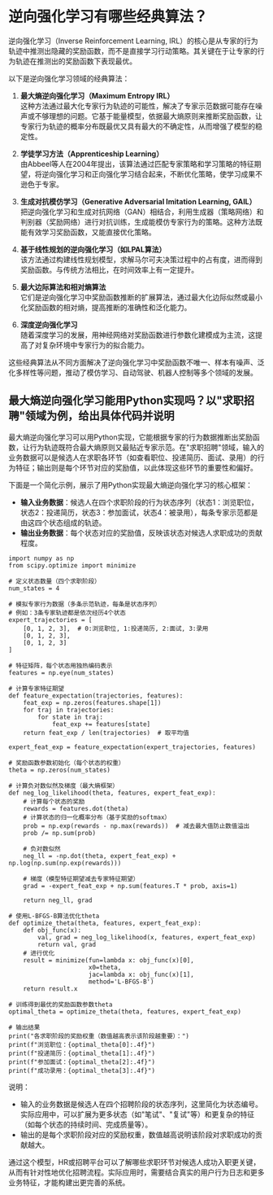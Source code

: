 # 逆向强化学习有哪些经典算法？

逆向强化学习（Inverse Reinforcement Learning, IRL）的核心是从专家的行为轨迹中推测出隐藏的奖励函数，而不是直接学习行动策略。其关键在于让专家的行为轨迹在推测出的奖励函数下表现最优。

以下是逆向强化学习领域的经典算法：

1. **最大熵逆向强化学习（Maximum Entropy IRL）**  
   这种方法通过最大化专家行为轨迹的可能性，解决了专家示范数据可能存在噪声或不够理想的问题。它基于能量模型，依据最大熵原则来推断奖励函数，让专家行为轨迹的概率分布既最优又具有最大的不确定性，从而增强了模型的稳定性。

2. **学徒学习方法（Apprenticeship Learning）**  
   由Abbeel等人在2004年提出，该算法通过匹配专家策略和学习策略的特征期望，将逆向强化学习和正向强化学习结合起来，不断优化策略，使学习成果不逊色于专家。

3. **生成对抗模仿学习（Generative Adversarial Imitation Learning, GAIL）**  
   把逆向强化学习和生成对抗网络（GAN）相结合，利用生成器（策略网络）和判别器（奖励网络）进行对抗训练，生成能模仿专家行为的策略。这种方法既能有效学习奖励函数，又能直接优化策略。

4. **基于线性规划的逆向强化学习（如LPAL算法）**  
   该方法通过构建线性规划模型，求解马尔可夫决策过程中的占有度，进而得到奖励函数。与传统方法相比，在时间效率上有一定提升。

5. **最大边际算法和相对熵算法**  
   它们是逆向强化学习中奖励函数推断的扩展算法，通过最大化边际似然或最小化奖励函数的相对熵，提高推断的准确性和泛化能力。

6. **深度逆向强化学习**  
   随着深度学习的发展，用神经网络对奖励函数进行参数化建模成为主流，这提高了对复杂环境中专家行为的拟合能力。

这些经典算法从不同方面解决了逆向强化学习中奖励函数不唯一、样本有噪声、泛化多样性等问题，推动了模仿学习、自动驾驶、机器人控制等多个领域的发展。


## 最大熵逆向强化学习能用Python实现吗？以"求职招聘"领域为例，给出具体代码并说明

最大熵逆向强化学习可以用Python实现，它能根据专家的行为数据推断出奖励函数，让行为轨迹既符合最大熵原则又最贴近专家示范。在"求职招聘"领域，输入的业务数据可以是候选人在求职各环节（如查看职位、投递简历、面试、录用）的行为特征；输出则是每个环节对应的奖励值，以此体现这些环节的重要性和偏好。

下面是一个简化示例，展示了用Python实现最大熵逆向强化学习的核心框架：

- **输入业务数据**：候选人在四个求职阶段的行为状态序列（状态1：浏览职位，状态2：投递简历，状态3：参加面试，状态4：被录用），每条专家示范都是由这四个状态组成的轨迹。
- **输出业务数据**：每个状态对应的奖励值，反映该状态对候选人求职成功的贡献程度。

```
import numpy as np
from scipy.optimize import minimize

# 定义状态数量（四个求职阶段）
num_states = 4

# 模拟专家行为数据（多条示范轨迹，每条是状态序列）
# 例如：3条专家轨迹都是依次经历4个状态
expert_trajectories = [
    [0, 1, 2, 3],  # 0:浏览职位, 1:投递简历, 2:面试, 3:录用
    [0, 1, 2, 3],
    [0, 1, 2, 3]
]

# 特征矩阵，每个状态用独热编码表示
features = np.eye(num_states)

# 计算专家特征期望
def feature_expectation(trajectories, features):
    feat_exp = np.zeros(features.shape[1])
    for traj in trajectories:
        for state in traj:
            feat_exp += features[state]
    return feat_exp / len(trajectories)  # 取平均值

expert_feat_exp = feature_expectation(expert_trajectories, features)

# 奖励函数参数初始化（每个状态的权重）
theta = np.zeros(num_states)

# 计算负对数似然及梯度（最大熵框架）
def neg_log_likelihood(theta, features, expert_feat_exp):
    # 计算每个状态的奖励
    rewards = features.dot(theta)
    # 计算状态的归一化概率分布（基于奖励的softmax）
    prob = np.exp(rewards - np.max(rewards))  # 减去最大值防止数值溢出
    prob /= np.sum(prob)
    
    # 负对数似然
    neg_ll = -np.dot(theta, expert_feat_exp) + np.log(np.sum(np.exp(rewards)))
    
    # 梯度（模型特征期望减去专家特征期望）
    grad = -expert_feat_exp + np.sum(features.T * prob, axis=1)
    
    return neg_ll, grad

# 使用L-BFGS-B算法优化theta
def optimize_theta(theta, features, expert_feat_exp):
    def obj_func(x):
        val, grad = neg_log_likelihood(x, features, expert_feat_exp)
        return val, grad
    # 进行优化
    result = minimize(fun=lambda x: obj_func(x)[0],
                      x0=theta,
                      jac=lambda x: obj_func(x)[1],
                      method='L-BFGS-B')
    return result.x

# 训练得到最优的奖励函数参数theta
optimal_theta = optimize_theta(theta, features, expert_feat_exp)

# 输出结果
print("各求职阶段的奖励权重（数值越高表示该阶段越重要）：")
print(f"浏览职位：{optimal_theta[0]:.4f}")
print(f"投递简历：{optimal_theta[1]:.4f}")
print(f"参加面试：{optimal_theta[2]:.4f}")
print(f"成功录用：{optimal_theta[3]:.4f}")

```



说明：
- 输入的业务数据是候选人在四个招聘阶段的状态序列，这里简化为状态编号。实际应用中，可以扩展为更多状态（如"笔试"、"复试"等）和更复杂的特征（如每个状态的持续时间、完成质量等）。
- 输出的是每个求职阶段对应的奖励权重，数值越高说明该阶段对求职成功的贡献越大。

通过这个模型，HR或招聘平台可以了解哪些求职环节对候选人成功入职更关键，从而有针对性地优化招聘流程。实际应用时，需要结合真实的用户行为日志和更多业务特征，才能构建出更完善的系统。